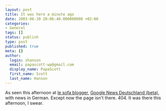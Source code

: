 ```yaml
---
layout: post
title: It was here a minute ago
date: 2003-06-30 20:06:40.000000000 +02:00
categories:
- General
tags: []
status: publish
type: post
published: true
meta: {}
author:
  login: shanson
  email: papascott-wp@gmail.com
  display_name: PapaScott
  first_name: Scott
  last_name: Hanson
---
```

<p>As seen this afternoon at <a title="le sofa blogger" href="http://arrog.antville.org/stories/434109/">le sofa blogger</a>, <a href="http://news.google.com/news/de/de/main.html">Google News Deutschland (beta)</a>, with news in German. Except now the page isn't there. 404. It was there this afternoon, I swear.</p>
